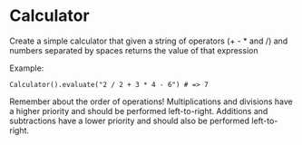 # Calculator

Create a simple calculator that given a string of operators (+ - * and /) and numbers separated by spaces returns the value of that expression

Example:
```
Calculator().evaluate("2 / 2 + 3 * 4 - 6") # => 7
```

Remember about the order of operations! Multiplications and divisions have a higher priority and should be performed left-to-right. Additions and subtractions have a lower priority and should also be performed left-to-right.
